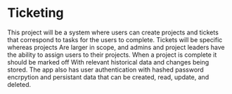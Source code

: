 # Ticketing

This project will be a system where users can create projects and tickets that correspond to tasks for the users to complete. Tickets will be specific whereas projects
Are larger in scope, and admins and project leaders have the ability to assign users to their projects. When a project is complete it should be marked off 
With relevant historical data and changes being stored. The app also has user authentication with hashed password encrpytion and persistant data that can be created, read, update, and deleted.
